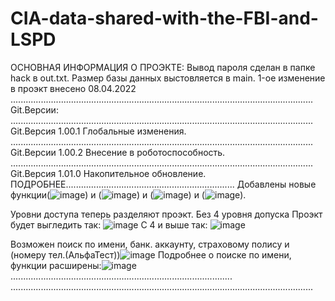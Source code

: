 # CIA-data-shared-with-the-FBI-and-LSPD
ОСНОВНАЯ ИНФОРМАЦИЯ О ПРОЭКТЕ:
Вывод пароля сделан в папке hack в out.txt. Размер базы данных выстовляется в main. 1-ое изменение в проэкт внесено 08.04.2022
........................................................................................................................
Git.Версии:
........................................................................................................................
Git.Версия 1.00.1 Глобальные изменения.
........................................................................................................................
Git.Версии 1.00.2 Внесение в роботоспособность.
........................................................................................................................
Git.Версия 1.01.0 Накопительное обновление. ПОДРОБНЕЕ...................................................................
Добавлены новые функции(![image](https://user-images.githubusercontent.com/92109442/162547438-46c25f20-918a-404b-8fbc-c87b8327e38e.png))
и (![image](https://user-images.githubusercontent.com/92109442/162547459-b7aa6c39-4f68-47ca-90ee-3ec2a2082f44.png)) 
и (![image](https://user-images.githubusercontent.com/92109442/162547492-64602a16-f1b5-4064-b4f8-d2585c5af83a.png)) 
и (![image](https://user-images.githubusercontent.com/92109442/162547566-85f4b3da-89aa-4ca7-a0e5-e11ad9b39f86.png)).

Уровни доступа теперь разделяют проэкт. Без 4 уровня допуска Проэкт будет выгледить так: ![image](https://user-images.githubusercontent.com/92109442/162547614-aa53fa0e-e4e5-4c56-8ee2-e3f0fbe7f519.png)
C 4 и выше так: ![image](https://user-images.githubusercontent.com/92109442/162548136-f264a31b-b922-49d0-a540-d191fb137ce9.png)


Возможен поиск по имени, банк. аккаунту, страховому полису и (номеру тел.(АльфаТест))![image](https://user-images.githubusercontent.com/92109442/162547413-f74a3a28-9ee6-409a-8de1-96dbcff1413a.png)
Подробнее о поиске по имени, функции расширены:![image](https://user-images.githubusercontent.com/92109442/162547790-5abbda88-1c9f-4f82-a92e-7ff5176cfcef.png)........................................................................................
........................................................................................................................
